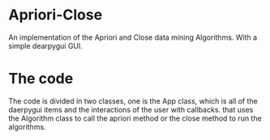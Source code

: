 # Apriori-Close
An implementation of the Apriori and Close data mining Algorithms. With a simple dearpygui GUI.

# The code
The code is divided in two classes, one is the App class, which is all of the daerpygui items and the interactions of the user with callbacks. 
that uses the Algorithm class to call the apriori method or the close method to run the algorithms. 
